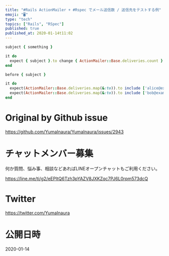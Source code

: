 ```yaml
---
title: "#Rails ActionMailer + #Rspec でメール送信数 / 送信先をテストする例"
emoji: "🖥"
type: "tech"
topics: ["Rails", "RSpec"]
published: true
published_at: 2020-01-14t11:02
---
```


```rb
subject { something }

it do
  expect { subject }.to change { ActionMailer::Base.deliveries.count }.by(3)
end

```

```rb
before { subject }

it do
  expect(ActionMailer::Base.deliveries.map(&:to)).to include ['alice@example.com']
  expect(ActionMailer::Base.deliveries.map(&:to)).to include ['bob@example.com', 'carol@example.com']
end

```

# Original by Github issue

https://github.com/YumaInaura/YumaInaura/issues/2943








<!-- Update From Qiita API -->

# チャットメンバー募集


何か質問、悩み事、相談などあればLINEオープンチャットもご利用ください。

https://line.me/ti/g2/eEPltQ6Tzh3pYAZV8JXKZqc7PJ6L0rpm573dcQ





# Twitter


https://twitter.com/YumaInaura


<!-- Update From Qiita API -->



# 公開日時

2020-01-14

